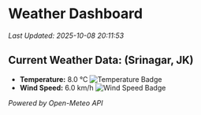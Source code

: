
# Weather Dashboard

_Last Updated: 2025-10-08 20:11:53_

## Current Weather Data: (Srinagar, JK)
- **Temperature:** 8.0 °C ![Temperature Badge](https://img.shields.io/badge/Temperature-Low%20Temp-blue)
- **Wind Speed:** 6.0 km/h ![Wind Speed Badge](https://img.shields.io/badge/Wind%20Speed-Light%20Wind-blue)

*Powered by Open-Meteo API*
